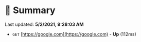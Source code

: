 # 📖 Summary
Last updated: **5/2/2021, 9:28:03 AM**

- `GET` [https://google.com](https://google.com) - **Up** (112ms)
